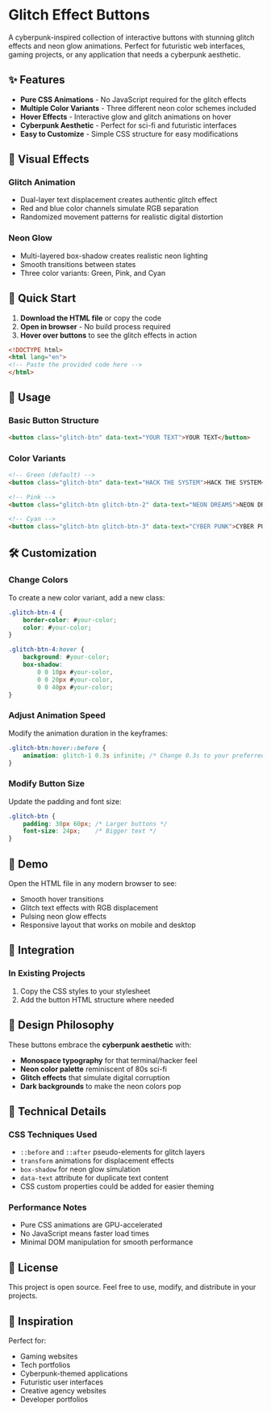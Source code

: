 # Glitch Effect Buttons

A cyberpunk-inspired collection of interactive buttons with stunning glitch effects and neon glow animations. Perfect for futuristic web interfaces, gaming projects, or any application that needs a cyberpunk aesthetic.

## ✨ Features

- **Pure CSS Animations** - No JavaScript required for the glitch effects
- **Multiple Color Variants** - Three different neon color schemes included
- **Hover Effects** - Interactive glow and glitch animations on hover
- **Cyberpunk Aesthetic** - Perfect for sci-fi and futuristic interfaces
- **Easy to Customize** - Simple CSS structure for easy modifications

## 🎨 Visual Effects

### Glitch Animation
- Dual-layer text displacement creates authentic glitch effect
- Red and blue color channels simulate RGB separation
- Randomized movement patterns for realistic digital distortion

### Neon Glow
- Multi-layered box-shadow creates realistic neon lighting
- Smooth transitions between states
- Three color variants: Green, Pink, and Cyan

## 🚀 Quick Start

1. **Download the HTML file** or copy the code
2. **Open in browser** - No build process required
3. **Hover over buttons** to see the glitch effects in action

```html
<!DOCTYPE html>
<html lang="en">
<!-- Paste the provided code here -->
</html>
```

## 🎯 Usage

### Basic Button Structure
```html
<button class="glitch-btn" data-text="YOUR TEXT">YOUR TEXT</button>
```

### Color Variants
```html
<!-- Green (default) -->
<button class="glitch-btn" data-text="HACK THE SYSTEM">HACK THE SYSTEM</button>

<!-- Pink -->
<button class="glitch-btn glitch-btn-2" data-text="NEON DREAMS">NEON DREAMS</button>

<!-- Cyan -->
<button class="glitch-btn glitch-btn-3" data-text="CYBER PUNK">CYBER PUNK</button>
```

## 🛠️ Customization

### Change Colors
To create a new color variant, add a new class:

```css
.glitch-btn-4 {
    border-color: #your-color;
    color: #your-color;
}

.glitch-btn-4:hover {
    background: #your-color;
    box-shadow: 
        0 0 10px #your-color,
        0 0 20px #your-color,
        0 0 40px #your-color;
}
```

### Adjust Animation Speed
Modify the animation duration in the keyframes:

```css
.glitch-btn:hover::before {
    animation: glitch-1 0.3s infinite; /* Change 0.3s to your preferred speed */
}
```

### Modify Button Size
Update the padding and font size:

```css
.glitch-btn {
    padding: 30px 60px; /* Larger buttons */
    font-size: 24px;    /* Bigger text */
}
```

## 🎪 Demo

Open the HTML file in any modern browser to see:
- Smooth hover transitions
- Glitch text effects with RGB displacement
- Pulsing neon glow effects
- Responsive layout that works on mobile and desktop

## 🧩 Integration

### In Existing Projects
1. Copy the CSS styles to your stylesheet
2. Add the button HTML structure where needed

## 🎨 Design Philosophy

These buttons embrace the **cyberpunk aesthetic** with:
- **Monospace typography** for that terminal/hacker feel
- **Neon color palette** reminiscent of 80s sci-fi
- **Glitch effects** that simulate digital corruption
- **Dark backgrounds** to make the neon colors pop

## 🔧 Technical Details

### CSS Techniques Used
- `::before` and `::after` pseudo-elements for glitch layers
- `transform` animations for displacement effects
- `box-shadow` for neon glow simulation
- `data-text` attribute for duplicate text content
- CSS custom properties could be added for easier theming

### Performance Notes
- Pure CSS animations are GPU-accelerated
- No JavaScript means faster load times
- Minimal DOM manipulation for smooth performance

## 📄 License

This project is open source. Feel free to use, modify, and distribute in your projects.

## 🌟 Inspiration

Perfect for:
- Gaming websites
- Tech portfolios
- Cyberpunk-themed applications
- Futuristic user interfaces
- Creative agency websites
- Developer portfolios
